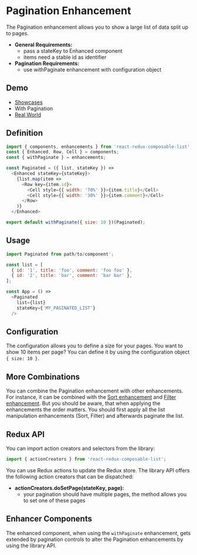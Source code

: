 # Pagination Enhancement

The Pagination enhancement allows you to show a large list of data split up to pages.

* **General Requirements:**
  * pass a stateKey to Enhanced component
  * items need a stable id as identifier
* **Pagination Requirements:**
  * use withPaginate enhancement with configuration object

## Demo

* [Showcases](https://react-redux-composable-list-showcases.wieruch.com/)
 * With Pagination
* [Real World](https://react-redux-composable-list-realworld.wieruch.com/)

## Definition

```javascript
import { components, enhancements } from 'react-redux-composable-list';
const { Enhanced, Row, Cell } = components;
const { withPaginate } = enhancements;

const Paginated = ({ list, stateKey }) =>
  <Enhanced stateKey={stateKey}>
    {list.map(item =>
      <Row key={item.id}>
        <Cell style={{ width: '70%' }}>{item.title}</Cell>
        <Cell style={{ width: '30%' }}>{item.comment}</Cell>
      </Row>
    )}
  </Enhanced>

export default withPaginate({ size: 10 })(Paginated);
```

## Usage

```javascript
import Paginated from path/to/component';

const list = [
  { id: '1', title: 'foo', comment: 'foo foo' },
  { id: '2', title: 'bar', comment: 'bar bar' },
];

const App = () =>
  <Paginated
    list={list}
    stateKey={'MY_PAGINATED_LIST'}
  />
```

## Configuration

The configuration allows you to define a size for your pages. You want to show 10 items per page? You can define it by using the configuration object `{ size: 10 }`.

## More Combinations

You can combine the Pagination enhancement with other enhancements. For instance, it can be combined with the [Sort enhancement](/docs/features/Sort.md) and [Filter enhancement](/docs/features/Filter.md). But you should be aware, that when applying the enhancements the order matters. You should first apply all the list manipulation enhancements (Sort, Filter) and afterwards paginate the list.

## Redux API

You can import action creators and selectors from the library:

```javascript
import { actionCreators } from 'react-redux-composable-list';
```

You can use Redux actions to update the Redux store. The library API offers the following action creators that can be dispatched:

* **actionCreators.doSetPage(stateKey, page):**
  * your pagination should have multiple pages, the method allows you to set one of these pages

## Enhancer Components

The enhanced component, when using the `withPaginate` enhancement, gets extended by pagination controls to alter the Pagination enhancements by using the library API.

